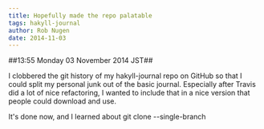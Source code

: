 ```yaml
---
title: Hopefully made the repo palatable
tags: hakyll-journal
author: Rob Nugen
date: 2014-11-03
---
```


##13:55 Monday 03 November 2014 JST##

I clobbered the git history of my hakyll-journal repo on GitHub so
that I could split my personal junk out of the basic journal.
Especially after Travis did a lot of nice refactoring, I wanted to
include that in a nice version that people could download and use.

It's done now, and I learned about git clone <repo> --single-branch
